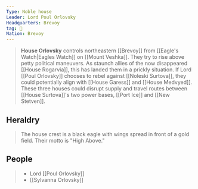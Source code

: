 ```yaml
---
Type: Noble house
Leader: Lord Poul Orlovsky
Headquarters: Brevoy
tag: 👥
Nation: Brevoy
---
```


> **House Orlovsky** controls northeastern [[Brevoy]] from [[Eagle's Watch|Eagles Watch]] on [[Mount Veshka]]. They try to rise above petty political maneuvers. As staunch allies of the now disappeared [[House Rogarvia]], this has landed them in a prickly situation.  If Lord [[Poul Orlovsky]] chooses to rebel against [[Noleski Surtova]], they could potentially align with [[House Garess]] and [[House Medvyed]]. These three houses could disrupt supply and travel routes between [[House Surtova]]'s two power bases, [[Port Ice]] and [[New Stetven]].


## Heraldry

> The house crest is a black eagle with wings spread in front of a gold field. Their motto is "High Above."


## People

> - Lord [[Poul Orlovsky]]
> - [[Sylvanna Orlovsky]]







